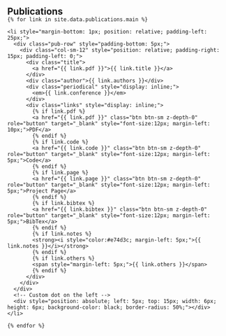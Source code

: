 <h2 id="publications" style="margin: 2px 0px -15px;">Publications</h2>

<div class="publications">
  <ol class="bibliography" style="padding-left: 0; list-style-type: none;">

    {% for link in site.data.publications.main %}

    <li style="margin-bottom: 1px; position: relative; padding-left: 25px;">
      <div class="pub-row" style="padding-bottom: 5px;">
        <div class="col-sm-12" style="position: relative; padding-right: 15px; padding-left: 0;">
          <div class="title">
            <a href="{{ link.pdf }}">{{ link.title }}</a>
          </div>
          <div class="author">{{ link.authors }}</div>
          <div class="periodical" style="display: inline;">
            <em>{{ link.conference }}</em>
          </div>
          <div class="links" style="display: inline;">
            {% if link.pdf %}
            <a href="{{ link.pdf }}" class="btn btn-sm z-depth-0" role="button" target="_blank" style="font-size:12px; margin-left: 10px;">PDF</a>
            {% endif %}
            {% if link.code %}
            <a href="{{ link.code }}" class="btn btn-sm z-depth-0" role="button" target="_blank" style="font-size:12px; margin-left: 5px;">Code</a>
            {% endif %}
            {% if link.page %}
            <a href="{{ link.page }}" class="btn btn-sm z-depth-0" role="button" target="_blank" style="font-size:12px; margin-left: 5px;">Project Page</a>
            {% endif %}
            {% if link.bibtex %}
            <a href="{{ link.bibtex }}" class="btn btn-sm z-depth-0" role="button" target="_blank" style="font-size:12px; margin-left: 5px;">BibTex</a>
            {% endif %}
            {% if link.notes %}
            <strong><i style="color:#e74d3c; margin-left: 5px;">{{ link.notes }}</i></strong>
            {% endif %}
            {% if link.others %}
            <span style="margin-left: 5px;">{{ link.others }}</span>
            {% endif %}
          </div>
        </div>
      </div>
      <!-- Custom dot on the left -->
      <div style="position: absolute; left: 5px; top: 15px; width: 6px; height: 6px; background-color: black; border-radius: 50%;"></div>
    </li>

    {% endfor %}

  </ol>
</div>
